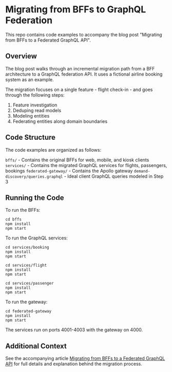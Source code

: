 # Migrating from BFFs to GraphQL Federation
This repo contains code examples to accompany the blog post "Migrating from BFFs to a Federated GraphQL API".

## Overview
The blog post walks through an incremental migration path from a BFF architecture to a GraphQL federation API. It uses a fictional airline booking system as an example.

The migration focuses on a single feature - flight check-in - and goes through the following steps:

1. Feature investigation
2. Deduping read models
3. Modeling entities
4. Federating entities along domain boundaries

## Code Structure
The code examples are organized as follows:

`bffs/` - Contains the original BFFs for web, mobile, and kiosk clients
`services/` - Contains the migrated GraphQL services for flights, passengers, bookings
`federated-gateway/` - Contains the Apollo gateway
`demand-discovery/queries.graphql` - Ideal client GraphQL queries modeled in Step 3

## Running the Code

To run the BFFs:
```
cd bffs
npm install
npm start
```

To run the GraphQL services:
```
cd services/booking
npm install
npm start

cd services/flight
npm install
npm start

cd services/passenger
npm install
npm start
```

To run the gateway:
```
cd federated-gateway
npm install
npm start
```
The services run on ports 4001-4003 with the gateway on 4000.

## Additional Context
See the accompanying article [Migrating from BFFs to a Federated GraphQL API](https://www.xolv.io/blog/articles/how-to-move-from-bffs-to-graphql-federation/) for full details and explanation behind the migration process.